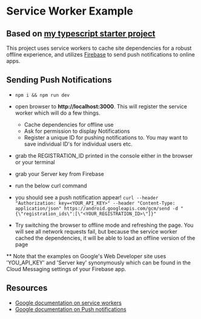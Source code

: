 # Service Worker Example
## Based on [my typescript starter project](https://github.com/robbybro/typescript-webpack-node-docker-starter)

This project uses service workers to cache site dependencies for a robust offline experience, and utilizes [Firebase](https://console.firebase.google.com) to send push notifications to online apps.

## Sending Push Notifications
* `npm i && npm run dev`
* open browser to **http://localhost:3000**. This will register the service worker which will do a few things.
    * Cache dependencies for offline use
    * Ask for permission to display Notifications
    * Register a unique ID for pushing notifications to. You may want to save individual ID's for individual users etc.
* grab the REGISTRATION_ID printed in the console either in the browser or your terminal
* grab your Server key from Firebase
* run the below curl command
* you should see a push notification appear!
`
curl --header "Authorization: key=<YOUR_API_KEY>" --header
"Content-Type: application/json" https://android.googleapis.com/gcm/send -d
"{\"registration_ids\":[\"<YOUR_REGISTRATION_ID>\"]}"
`

* Try switching the browser to offline mode and refreshing the page. You will see all network requests fail, but because the service worker cached the dependencies, it will be able to load an offline version of the page

** Note that the examples on Google's Web Developer site uses 'YOU_API_KEY' and 'Server key' synonymously which can be found in the Cloud Messaging settings of your Firebase app.


## Resources
* [Google documentation on service workers](https://developers.google.com/web/fundamentals/primers/service-workers/)
* [Google documentation on Push notifications](https://developers.google.com/web/updates/2015/03/push-notifications-on-the-open-web)